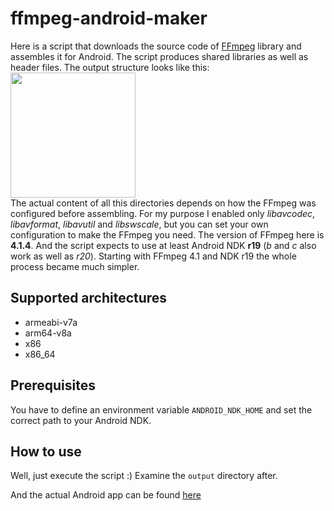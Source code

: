 # ffmpeg-android-maker

Here is a script that downloads the source code of [FFmpeg](https://www.ffmpeg.org) library and assembles it for Android. The script produces shared libraries as well as header files. The output structure looks like this:  
<img src="https://github.com/Javernaut/ffmpeg-android-maker/blob/master/images/output_structure.png" width="200">  
The actual content of all this directories depends on how the FFmpeg was configured before assembling. For my purpose I enabled only *libavcodec*, *libavformat*, *libavutil* and *libswscale*, but you can set your own configuration to make the FFmpeg you need.
The version of FFmpeg here is **4.1.4**. And the script expects to use at least Android NDK **r19** (*b* and *c* also work as well as *r20*). Starting with FFmpeg 4.1 and NDK r19 the whole process became much simpler.

## Supported architectures

* armeabi-v7a
* arm64-v8a
* x86
* x86_64

## Prerequisites

You have to define an environment variable `ANDROID_NDK_HOME` and set the correct path to your Android NDK.

## How to use

Well, just execute the script :) Examine the `output` directory after.

And the actual Android app can be found [here](https://github.com/Javernaut/WhatTheCodec)

